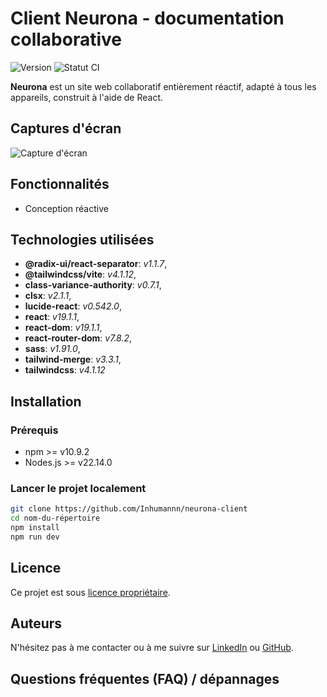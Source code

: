 # Client Neurona - documentation collaborative

![Version](https://img.shields.io/badge/Version-1-0-0-blue.svg)
![Statut CI](https://img.shields.io/badge/CI-Passing-brightgreen.svg)

**Neurona** est un site web collaboratif entièrement réactif, adapté à tous les appareils, construit à l'aide de React.

## Captures d'écran

![Capture d'écran]()

## Fonctionnalités

- Conception réactive

## Technologies utilisées

- **@radix-ui/react-separator**: _v1.1.7_,
- **@tailwindcss/vite**: _v4.1.12_,
- **class-variance-authority**: _v0.7.1_,
- **clsx**: _v2.1.1_,
- **lucide-react**: _v0.542.0_,
- **react**: _v19.1.1_,
- **react-dom**: _v19.1.1_,
- **react-router-dom**: _v7.8.2_,
- **sass**: _v1.91.0_,
- **tailwind-merge**: _v3.3.1_,
- **tailwindcss**: _v4.1.12_

## Installation

### Prérequis

- npm >= v10.9.2
- Nodes.js >= v22.14.0

### Lancer le projet localement

```bash
git clone https://github.com/Inhumannn/neurona-client
cd nom-du-répertoire
npm install
npm run dev
```

## Licence

Ce projet est sous [licence propriétaire](LICENSE.md).

## Auteurs

N'hésitez pas à me contacter ou à me suivre sur [LinkedIn](https://www.linkedin.com/in/thomas-pena-bermond/) ou [GitHub](https://github.com/Inhumannn).

## Questions fréquentes (FAQ) / dépannages

